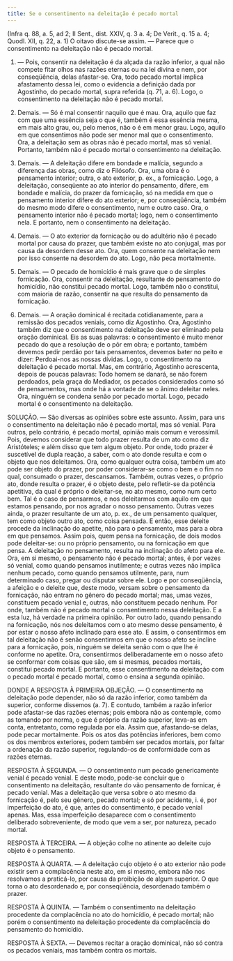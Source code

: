 ```yaml
---
title: Se o consentimento na deleitação é pecado mortal
---
```


(Infra q. 88, a. 5, ad 2; II Sent., dist. XXIV, q. 3 a. 4; De Verit., q. 15 a. 4; Quodl. XII, q. 22, a. 1)
  O oitavo discute-se assim. ― Parece que o consentimento na deleitação não é pecado mortal.  

1. ― Pois, consentir na deleitação é da alçada da razão inferior, a qual não compete fitar olhos nas razões eternas ou na lei divina e nem, por conseqüência, delas afastar-se. Ora, todo pecado mortal implica afastamento dessa lei, como o evidencia a definição dada por Agostinho, do pecado mortal, supra referida (q. 71, a. 6). Logo, o consentimento na deleitação não é pecado mortal.  

2. Demais. ― Só é mal consentir naquilo que é mau. Ora, aquilo que faz com que uma essência seja o que é, também é essa essência mesma, em mais alto grau, ou, pelo menos, não o é em menor grau. Logo, aquilo em que consentimos não pode ser menor mal que o consentimento. Ora, a deleitação sem as obras não é pecado mortal, mas só venial. Portanto, também não é pecado mortal o consentimento na deleitação.  

3. Demais. ― A deleitação difere em bondade e malícia, segundo a diferença das obras, como diz o Filósofo. Ora, uma obra é o pensamento interior; outra, o ato exterior, p. ex., a fornicação. Logo, a deleitação, conseqüente ao ato interior do pensamento, difere, em bondade e malícia, do prazer da fornicação, só na medida em que o pensamento interior difere do ato exterior; e, por conseqüência, também do mesmo modo difere o consentimento, num e outro caso. Ora, o pensamento interior não é pecado mortal; logo, nem o consentimento nela. E portanto, nem o consentimento na deleitação.  

4. Demais. ― O ato exterior da fornicação ou do adultério não é pecado mortal por causa do prazer, que também existe no ato conjugal, mas por causa da desordem desse ato. Ora, quem consente na deleitação nem por isso consente na desordem do ato. Logo, não peca mortalmente.  

5. Demais. ― O pecado de homicídio é mais grave que o de simples fornicação. Ora, consentir na deleitação, resultante do pensamento do homicídio, não constitui pecado mortal. Logo, também não o constitui, com maioria de razão, consentir na que resulta do pensamento da fornicação.  

6. Demais. ― A oração dominical é recitada cotidianamente, para a remissão dos pecados veniais, como diz Agostinho. Ora, Agostinho também diz que o consentimento na deleitação deve ser eliminado pela oração dominical. Eis as suas palavras: o consentimento é muito menor pecado do que a resolução de o pôr em obra; e portanto, também devemos pedir perdão por tais pensamentos, devemos bater no peito e dizer: Perdoai-nos as nossas dívidas. Logo, o consentimento na deleitação é pecado mortal.  Mas, em contrário, Agostinho acrescenta, depois de poucas palavras: Todo homem se danará, se não forem perdoados, pela graça do Mediador, os pecados considerados como só de pensamentos, mas onde há a vontade de se o ânimo deleitar neles. Ora, ninguém se condena senão por pecado mortal. Logo, pecado mortal é o consentimento na deleitação. 

SOLUÇÃO. ― São diversas as opiniões sobre este assunto. Assim, para uns o consentimento na deleitação não é pecado mortal, mas só venial. Para outros, pelo contrário, é pecado mortal, opinião mais comum e verossímil. Pois, devemos considerar que todo prazer resulta de um ato como diz Aristóteles; e além disso que tem algum objeto. Por onde, todo prazer é suscetível de dupla reação, a saber, com o ato donde resulta e com o objeto que nos deleitamos. Ora, como qualquer outra coisa, também um ato pode ser objeto do prazer, por poder considerar-se como o bem e o fim no qual, consumado o prazer, descansamos. Também, outras vezes, o próprio ato, donde resulta o prazer, é o objeto deste, pelo refletir-se da potência apetitiva, da qual é próprio o deleitar-se, no ato mesmo, como num certo bem. Tal é o caso de pensarmos, e nos deleitarmos com aquilo em que estamos pensando, por nos agradar o nosso pensamento. Outras vezes ainda, o prazer resultante de um ato, p. ex., de um pensamento qualquer, tem como objeto outro ato, como coisa pensada. E então, esse deleite procede da inclinação do apetite, não para o pensamento, mas para a obra em que pensamos.  Assim pois, quem pensa na fornicação, de dois modos pode deleitar-se: ou no próprio pensamento, ou na fornicação em que pensa. A deleitação no pensamento, resulta na inclinação do afeto para ele. Ora, em si mesmo, o pensamento não é pecado mortal; antes, é por vezes só venial, como quando pensamos inutilmente; e outras vezes não implica nenhum pecado, como quando pensamos utilmente, para, num determinado caso, pregar ou disputar sobre ele. Logo e por conseqüência, a afeição e o deleite que, deste modo, versam sobre o pensamento da fornicação, não entram no gênero do pecado mortal; mas, umas vezes, constituem pecado venial e, outras, não constituem pecado nenhum. Por onde, também não é pecado mortal o consentimento nessa deleitação. E a esta luz, há verdade na primeira opinião.  Por outro lado, quando pensando na fornicação, nós nos deleitamos com o ato mesmo desse pensamento, é por estar o nosso afeto inclinado para esse ato. E assim, o consentirmos em tal deleitação não é senão consentirmos em que o nosso afeto se incline para a fornicação, pois, ninguém se deleita senão com o que lhe é conforme no apetite. Ora, consentirmos deliberadamente em o nosso afeto se conformar com coisas que são, em si mesmas, pecados mortais, constitui pecado mortal. E portanto, esse consentimento na deleitação com o pecado mortal é pecado mortal, como o ensina a segunda opinião.  

DONDE A RESPOSTA À PRIMEIRA OBJEÇÃO. ― O consentimento na deleitação pode depender, não só da razão inferior, como também da superior, conforme dissemos (a. 7). E contudo, também a razão inferior pode afastar-se das razões eternas; pois embora não as contemple, como as tomando por norma, o que é próprio da razão superior, leva-as em conta, entretanto, como regulada por ela. Assim que, afastando-se delas, pode pecar mortalmente. Pois os atos das potências inferiores, bem como os dos membros exteriores, podem também ser pecados mortais, por faltar a ordenação da razão superior, regulando-os de conformidade com as razões eternas.  

RESPOSTA À SEGUNDA. ― O consentimento num pecado genericamente venial é pecado venial. E deste modo, pode-se concluir que o consentimento na deleitação, resultante do vão pensamento de fornicar, é pecado venial. Mas a deleitação que versa sobre o ato mesmo da fornicação é, pelo seu gênero, pecado mortal; e só por acidente, i. é, por imperfeição do ato, é que, antes do consentimento, é pecado venial apenas. Mas, essa imperfeição desaparece com o consentimento deliberado sobreveniente, de modo que vem a ser, por natureza, pecado mortal.  

RESPOSTA À TERCEIRA. ― A objeção colhe no atinente ao deleite cujo objeto é o pensamento. 

RESPOSTA À QUARTA. ― A deleitação cujo objeto é o ato exterior não pode existir sem a complacência neste ato, em si mesmo, embora não nos resolvamos a praticá-lo, por causa da proibição de algum superior. O que torna o ato desordenado e, por conseqüência, desordenado também o prazer.  

RESPOSTA À QUINTA. ― Também o consentimento na deleitação procedente da complacência no ato do homicídio, é pecado mortal; não porém o consentimento na deleitação procedente da complacência do pensamento do homicídio.  

RESPOSTA À SEXTA. ― Devemos recitar a oração dominical, não só contra os pecados veniais, mas também contra os mortais.
